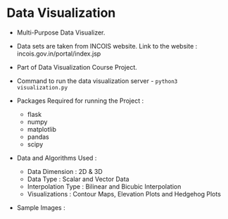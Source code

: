 # Data Visualization

- Multi-Purpose Data Visualizer.

- Data sets are taken from INCOIS website. Link to the website : incois.gov.in/portal/index.jsp

- Part of Data Visualization Course Project.

- Command to run the data visualization server - ```python3 visualization.py```

- Packages Required for running the Project :
    - flask
    - numpy
    - matplotlib
    - pandas
    - scipy

- Data and Algorithms Used : 
    - Data Dimension : 2D & 3D
    - Data Type : Scalar and Vector Data
    - Interpolation Type : Bilinear and Bicubic Interpolation
    - Visualizations : Contour Maps, Elevation Plots and Hedgehog Plots

- Sample Images : 

